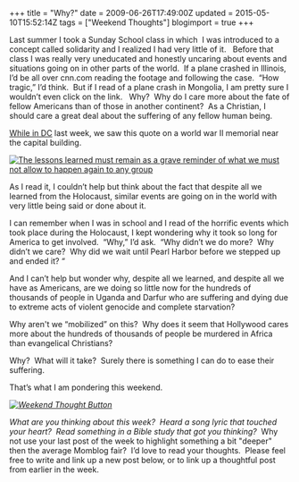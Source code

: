 +++
title = "Why?"
date = 2009-06-26T17:49:00Z
updated = 2015-05-10T15:52:14Z
tags = ["Weekend Thoughts"]
blogimport = true 
+++

Last summer I took a Sunday School class in which&#160; I was introduced to a concept called solidarity and I realized I had very little of it.&#160;&#160; Before that class I was really very uneducated and honestly uncaring about events and situations going on in other parts of the world.&#160; If a plane crashed in Illinois, I’d be all over cnn.com reading the footage and following the case.&#160; “How tragic,” I’d think.&#160; But if I read of a plane crash in Mongolia, I am pretty sure I wouldn’t even click on the link.&#160;&#160; Why?&#160; Why do I care more about the fate of fellow Americans than of those in another continent?&#160; As a Christian, I should care a great deal about the suffering of any fellow human being. 

[While in DC](http://lifeatthecircus.com/2009/06/22/shh-dont-tell/) last week, we saw this quote on a world war II memorial near the capital building. 

[![The lessons learned must remain as a grave reminder of what we must not allow to happen again to any group](https://latc.s3.amazonaws.com/wp-content/uploads/2009/06/IMG_88111.jpg "The lessons learned must remain as a grave reminder of what we must not allow to happen again to any group")](https://latc.s3.amazonaws.com/wp-content/uploads/2009/06/IMG_88111.jpg)

As I read it, I couldn’t help but think about the fact that despite all we learned from the Holocaust, similar events are going on in the world with very little being said or done about it. 

I can remember when I was in school and I read of the horrific events which took place during the Holocaust, I kept wondering why it took so long for America to get involved.&#160; “Why,” I’d ask.&#160; “Why didn’t we do more?&#160; Why didn’t we care?&#160; Why did we wait until Pearl Harbor before we stepped up and ended it? “

And I can’t help but wonder why, despite all we learned, and despite all we have as Americans, are we doing so little now for the hundreds of thousands of people in Uganda and Darfur who are suffering and dying due to extreme acts of violent genocide and complete starvation?

Why aren't we “mobilized” on this?&#160; Why does it seem that Hollywood cares more about the hundreds of thousands of people be murdered in Africa than evangelical Christians?&#160;&#160; 

Why?&#160; What will it take?&#160; Surely there is something I can do to ease their suffering.

That’s what I am pondering this weekend. 

_[![Weekend Thought Button](http://i282.photobucket.com/albums/kk261/LifeAtTheCircus/WeekendThought_Button.gif "Leave your weekend thought at LifeAtTheCircus.com")](http://lifeatthecircus.com)_

_What are you thinking about this week?_&#160; _Heard a song lyric that touched your heart?&#160; 
Read something in a Bible study that got you thinking?&#160;_ Why not use your last post of the week to highlight something a bit &quot;deeper&quot; then the average Momblog fair?&#160; I’d love to read your thoughts.&#160; Please feel free to write and link up a new post below, or to link up a thoughtful post from earlier in the week.

 
